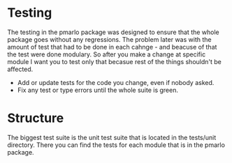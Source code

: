 # Testing

The testing in the pmarlo package was designed to ensure that the whole package goes without any regressions.
The problem later was with the amount of test that had to be done in each cahnge - and beacuse of that the test were done modulary.
So after you make a change at specific module I want you to test only that becasue rest of the things shouldn't be affected.
- Add or update tests for the code you change, even if nobody asked.
- Fix any test or type errors until the whole suite is green.



# Structure

The biggest test suite is the unit test suite that is located in the tests/unit directory.
There you can find the tests for each module that is in the pmarlo package.
